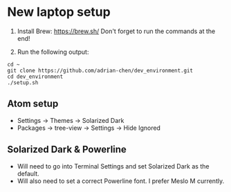 # New laptop setup

1. Install Brew: https://brew.sh/
Don't forget to run the commands at the end!

2. Run the following output:
```
cd ~
git clone https://github.com/adrian-chen/dev_environment.git
cd dev_environment
./setup.sh
```

## Atom setup
* Settings -> Themes -> Solarized Dark
* Packages -> tree-view -> Settings -> Hide Ignored

## Solarized Dark & Powerline
* Will need to go into Terminal Settings and set Solarized Dark as the default.
* Will also need to set a correct Powerline font. I prefer Meslo M currently.
